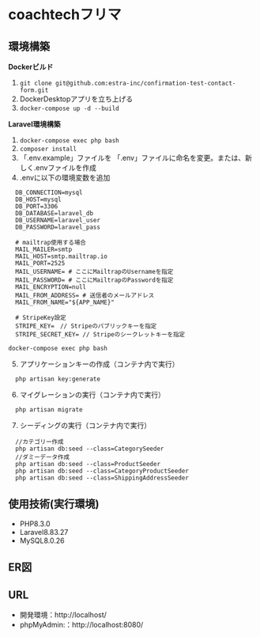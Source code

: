 # coachtechフリマ

## 環境構築
**Dockerビルド**
1. `git clone git@github.com:estra-inc/confirmation-test-contact-form.git`
2. DockerDesktopアプリを立ち上げる
3. `docker-compose up -d --build`

**Laravel環境構築**
1. `docker-compose exec php bash`
2. `composer install`
3. 「.env.example」ファイルを 「.env」ファイルに命名を変更。または、新しく.envファイルを作成
4. .envに以下の環境変数を追加
  ```
    DB_CONNECTION=mysql
    DB_HOST=mysql
    DB_PORT=3306
    DB_DATABASE=laravel_db
    DB_USERNAME=laravel_user
    DB_PASSWORD=laravel_pass
  
    # mailtrap使用する場合
    MAIL_MAILER=smtp
    MAIL_HOST=smtp.mailtrap.io
    MAIL_PORT=2525
    MAIL_USERNAME= # ここにMailtrapのUsernameを指定
    MAIL_PASSWORD= # ここにMailtrapのPasswordを指定
    MAIL_ENCRYPTION=null
    MAIL_FROM_ADDRESS= # 送信者のメールアドレス
    MAIL_FROM_NAME="${APP_NAME}"

    # StripeKey設定
    STRIPE_KEY=　// Stripeのパブリックキーを指定
    STRIPE_SECRET_KEY= // Stripeのシークレットキーを指定
  ```

  ```
  docker-compose exec php bash
  ```
5. アプリケーションキーの作成（コンテナ内で実行）
  ```
    php artisan key:generate
  ```

6. マイグレーションの実行（コンテナ内で実行）
  ```
    php artisan migrate
  ```

7. シーディングの実行（コンテナ内で実行）
  ```
    //カテゴリー作成
    php artisan db:seed --class=CategorySeeder
    //ダミーデータ作成
    php artisan db:seed --class=ProductSeeder
    php artisan db:seed --class=CategoryProductSeeder
    php artisan db:seed --class=ShippingAddressSeeder
  ```

## 使用技術(実行環境)
- PHP8.3.0
- Laravel8.83.27
- MySQL8.0.26

## ER図

## URL
- 開発環境：http://localhost/
- phpMyAdmin:：http://localhost:8080/

